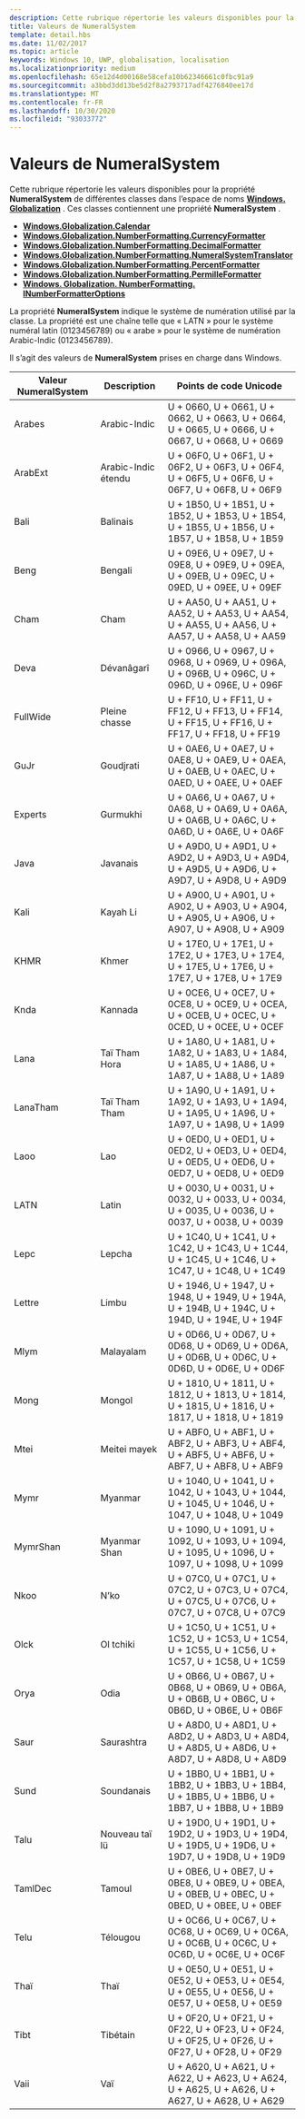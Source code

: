 ```yaml
---
description: Cette rubrique répertorie les valeurs disponibles pour la propriété NumeralSystem de différentes classes dans l’espace de noms Windows. Globalization.
title: Valeurs de NumeralSystem
template: detail.hbs
ms.date: 11/02/2017
ms.topic: article
keywords: Windows 10, UWP, globalisation, localisation
ms.localizationpriority: medium
ms.openlocfilehash: 65e12d4d00168e58cefa10b62346661c0fbc91a9
ms.sourcegitcommit: a3bbd3dd13be5d2f8a2793717adf4276840ee17d
ms.translationtype: MT
ms.contentlocale: fr-FR
ms.lasthandoff: 10/30/2020
ms.locfileid: "93033772"
---
```

# <a name="numeralsystem-values"></a>Valeurs de NumeralSystem

Cette rubrique répertorie les valeurs disponibles pour la propriété **NumeralSystem** de différentes classes dans l’espace de noms [**Windows. Globalization**](/uwp/api/windows.globalization?branch=live) . Ces classes contiennent une propriété **NumeralSystem** .

- [**Windows.Globalization.Calendar**](/uwp/api/windows.globalization.calendar?branch=live)
- [**Windows.Globalization.NumberFormatting.CurrencyFormatter**](/uwp/api/windows.globalization.numberformatting.currencyformatter?branch=live)
- [**Windows.Globalization.NumberFormatting.DecimalFormatter**](/uwp/api/windows.globalization.numberformatting.decimalformatter?branch=live)
- [**Windows.Globalization.NumberFormatting.NumeralSystemTranslator**](/uwp/api/windows.globalization.numberformatting.numeralsystemtranslator?branch=live)
- [**Windows.Globalization.NumberFormatting.PercentFormatter**](/uwp/api/windows.globalization.numberformatting.percentformatter?branch=live)
- [**Windows.Globalization.NumberFormatting.PermilleFormatter**](/uwp/api/windows.globalization.numberformatting.permilleformatter?branch=live)
- [**Windows. Globalization. NumberFormatting. INumberFormatterOptions**](/uwp/api/windows.globalization.numberformatting.inumberformatteroptions?branch=live)

La propriété **NumeralSystem** indique le système de numération utilisé par la classe. La propriété est une chaîne telle que « LATN » pour le système numéral latin (0123456789) ou « arabe » pour le système de numération Arabic-Indic (0123456789).

Il s’agit des valeurs de **NumeralSystem** prises en charge dans Windows.

| Valeur NumeralSystem | Description | Points de code Unicode |
| -------------------- | ----------- | ------------------- |
| Arabes | Arabic-Indic | U + 0660, U + 0661, U + 0662, U + 0663, U + 0664, U + 0665, U + 0666, U + 0667, U + 0668, U + 0669 |
| ArabExt | Arabic-Indic étendu | U + 06F0, U + 06F1, U + 06F2, U + 06F3, U + 06F4, U + 06F5, U + 06F6, U + 06F7, U + 06F8, U + 06F9 |
| Bali | Balinais | U + 1B50, U + 1B51, U + 1B52, U + 1B53, U + 1B54, U + 1B55, U + 1B56, U + 1B57, U + 1B58, U + 1B59 |
| Beng | Bengali | U + 09E6, U + 09E7, U + 09E8, U + 09E9, U + 09EA, U + 09EB, U + 09EC, U + 09ED, U + 09EE, U + 09EF |
| Cham | Cham | U + AA50, U + AA51, U + AA52, U + AA53, U + AA54, U + AA55, U + AA56, U + AA57, U + AA58, U + AA59 |
| Deva | Dévanâgarî | U + 0966, U + 0967, U + 0968, U + 0969, U + 096A, U + 096B, U + 096C, U + 096D, U + 096E, U + 096F |
| FullWide | Pleine chasse | U + FF10, U + FF11, U + FF12, U + FF13, U + FF14, U + FF15, U + FF16, U + FF17, U + FF18, U + FF19 |
| GuJr | Goudjrati | U + 0AE6, U + 0AE7, U + 0AE8, U + 0AE9, U + 0AEA, U + 0AEB, U + 0AEC, U + 0AED, U + 0AEE, U + 0AEF |
| Experts | Gurmukhi | U + 0A66, U + 0A67, U + 0A68, U + 0A69, U + 0A6A, U + 0A6B, U + 0A6C, U + 0A6D, U + 0A6E, U + 0A6F |
| Java | Javanais | U + A9D0, U + A9D1, U + A9D2, U + A9D3, U + A9D4, U + A9D5, U + A9D6, U + A9D7, U + A9D8, U + A9D9 |
| Kali | Kayah Li | U + A900, U + A901, U + A902, U + A903, U + A904, U + A905, U + A906, U + A907, U + A908, U + A909 |
| KHMR | Khmer | U + 17E0, U + 17E1, U + 17E2, U + 17E3, U + 17E4, U + 17E5, U + 17E6, U + 17E7, U + 17E8, U + 17E9 |
| Knda | Kannada | U + 0CE6, U + 0CE7, U + 0CE8, U + 0CE9, U + 0CEA, U + 0CEB, U + 0CEC, U + 0CED, U + 0CEE, U + 0CEF |
| Lana | Taï Tham Hora | U + 1A80, U + 1A81, U + 1A82, U + 1A83, U + 1A84, U + 1A85, U + 1A86, U + 1A87, U + 1A88, U + 1A89 |
| LanaTham | Taï Tham Tham | U + 1A90, U + 1A91, U + 1A92, U + 1A93, U + 1A94, U + 1A95, U + 1A96, U + 1A97, U + 1A98, U + 1A99 |
| Laoo | Lao | U + 0ED0, U + 0ED1, U + 0ED2, U + 0ED3, U + 0ED4, U + 0ED5, U + 0ED6, U + 0ED7, U + 0ED8, U + 0ED9 |
| LATN | Latin | U + 0030, U + 0031, U + 0032, U + 0033, U + 0034, U + 0035, U + 0036, U + 0037, U + 0038, U + 0039 |
| Lepc | Lepcha | U + 1C40, U + 1C41, U + 1C42, U + 1C43, U + 1C44, U + 1C45, U + 1C46, U + 1C47, U + 1C48, U + 1C49 |
| Lettre | Limbu | U + 1946, U + 1947, U + 1948, U + 1949, U + 194A, U + 194B, U + 194C, U + 194D, U + 194E, U + 194F |
| Mlym | Malayalam | U + 0D66, U + 0D67, U + 0D68, U + 0D69, U + 0D6A, U + 0D6B, U + 0D6C, U + 0D6D, U + 0D6E, U + 0D6F |
| Mong | Mongol | U + 1810, U + 1811, U + 1812, U + 1813, U + 1814, U + 1815, U + 1816, U + 1817, U + 1818, U + 1819 |
| Mtei | Meitei mayek | U + ABF0, U + ABF1, U + ABF2, U + ABF3, U + ABF4, U + ABF5, U + ABF6, U + ABF7, U + ABF8, U + ABF9 |
| Mymr | Myanmar | U + 1040, U + 1041, U + 1042, U + 1043, U + 1044, U + 1045, U + 1046, U + 1047, U + 1048, U + 1049 |
| MymrShan | Myanmar Shan | U + 1090, U + 1091, U + 1092, U + 1093, U + 1094, U + 1095, U + 1096, U + 1097, U + 1098, U + 1099 |
| Nkoo | N’ko | U + 07C0, U + 07C1, U + 07C2, U + 07C3, U + 07C4, U + 07C5, U + 07C6, U + 07C7, U + 07C8, U + 07C9 |
| Olck | Ol tchiki | U + 1C50, U + 1C51, U + 1C52, U + 1C53, U + 1C54, U + 1C55, U + 1C56, U + 1C57, U + 1C58, U + 1C59 |
| Orya | Odia | U + 0B66, U + 0B67, U + 0B68, U + 0B69, U + 0B6A, U + 0B6B, U + 0B6C, U + 0B6D, U + 0B6E, U + 0B6F |
| Saur | Saurashtra | U + A8D0, U + A8D1, U + A8D2, U + A8D3, U + A8D4, U + A8D5, U + A8D6, U + A8D7, U + A8D8, U + A8D9 |
| Sund | Soundanais | U + 1BB0, U + 1BB1, U + 1BB2, U + 1BB3, U + 1BB4, U + 1BB5, U + 1BB6, U + 1BB7, U + 1BB8, U + 1BB9 |
| Talu | Nouveau taï lü | U + 19D0, U + 19D1, U + 19D2, U + 19D3, U + 19D4, U + 19D5, U + 19D6, U + 19D7, U + 19D8, U + 19D9 |
| TamlDec | Tamoul | U + 0BE6, U + 0BE7, U + 0BE8, U + 0BE9, U + 0BEA, U + 0BEB, U + 0BEC, U + 0BED, U + 0BEE, U + 0BEF |
| Telu | Télougou | U + 0C66, U + 0C67, U + 0C68, U + 0C69, U + 0C6A, U + 0C6B, U + 0C6C, U + 0C6D, U + 0C6E, U + 0C6F |
| Thaï | Thaï | U + 0E50, U + 0E51, U + 0E52, U + 0E53, U + 0E54, U + 0E55, U + 0E56, U + 0E57, U + 0E58, U + 0E59 |
| Tibt | Tibétain | U + 0F20, U + 0F21, U + 0F22, U + 0F23, U + 0F24, U + 0F25, U + 0F26, U + 0F27, U + 0F28, U + 0F29 |
| Vaii | Vaï | U + A620, U + A621, U + A622, U + A623, U + A624, U + A625, U + A626, U + A627, U + A628, U + A629 |
